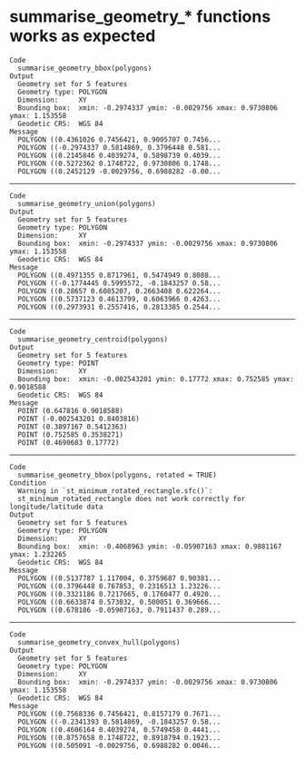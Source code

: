 # summarise_geometry_* functions works as expected

    Code
      summarise_geometry_bbox(polygons)
    Output
      Geometry set for 5 features 
      Geometry type: POLYGON
      Dimension:     XY
      Bounding box:  xmin: -0.2974337 ymin: -0.0029756 xmax: 0.9730806 ymax: 1.153558
      Geodetic CRS:  WGS 84
    Message
      POLYGON ((0.4361026 0.7456421, 0.9005707 0.7456...
      POLYGON ((-0.2974337 0.5814869, 0.3796448 0.581...
      POLYGON ((0.2145846 0.4039274, 0.5898739 0.4039...
      POLYGON ((0.5272362 0.1748722, 0.9730806 0.1748...
      POLYGON ((0.2452129 -0.0029756, 0.6988282 -0.00...

---

    Code
      summarise_geometry_union(polygons)
    Output
      Geometry set for 5 features 
      Geometry type: POLYGON
      Dimension:     XY
      Bounding box:  xmin: -0.2974337 ymin: -0.0029756 xmax: 0.9730806 ymax: 1.153558
      Geodetic CRS:  WGS 84
    Message
      POLYGON ((0.4971355 0.8717961, 0.5474949 0.8088...
      POLYGON ((-0.1774445 0.5995572, -0.1843257 0.58...
      POLYGON ((0.28657 0.6085207, 0.2663408 0.622264...
      POLYGON ((0.5737123 0.4613799, 0.6063966 0.4263...
      POLYGON ((0.2973931 0.2557416, 0.2813385 0.2544...

---

    Code
      summarise_geometry_centroid(polygons)
    Output
      Geometry set for 5 features 
      Geometry type: POINT
      Dimension:     XY
      Bounding box:  xmin: -0.002543201 ymin: 0.17772 xmax: 0.752585 ymax: 0.9018588
      Geodetic CRS:  WGS 84
    Message
      POINT (0.647816 0.9018588)
      POINT (-0.002543201 0.8403816)
      POINT (0.3897167 0.5412363)
      POINT (0.752585 0.3538271)
      POINT (0.4690683 0.17772)

---

    Code
      summarise_geometry_bbox(polygons, rotated = TRUE)
    Condition
      Warning in `st_minimum_rotated_rectangle.sfc()`:
      st_minimum_rotated_rectangle does not work correctly for longitude/latitude data
    Output
      Geometry set for 5 features 
      Geometry type: POLYGON
      Dimension:     XY
      Bounding box:  xmin: -0.4068963 ymin: -0.05907163 xmax: 0.9881167 ymax: 1.232265
      Geodetic CRS:  WGS 84
    Message
      POLYGON ((0.5137787 1.117004, 0.3759687 0.90381...
      POLYGON ((0.3796448 0.767853, 0.2316513 1.23226...
      POLYGON ((0.3321186 0.7217665, 0.1760477 0.4920...
      POLYGON ((0.6633874 0.573032, 0.500051 0.369666...
      POLYGON ((0.678186 -0.05907163, 0.7911437 0.289...

---

    Code
      summarise_geometry_convex_hull(polygons)
    Output
      Geometry set for 5 features 
      Geometry type: POLYGON
      Dimension:     XY
      Bounding box:  xmin: -0.2974337 ymin: -0.0029756 xmax: 0.9730806 ymax: 1.153558
      Geodetic CRS:  WGS 84
    Message
      POLYGON ((0.7568336 0.7456421, 0.8157179 0.7671...
      POLYGON ((-0.2341393 0.5814869, -0.1843257 0.58...
      POLYGON ((0.4606164 0.4039274, 0.5749458 0.4441...
      POLYGON ((0.8757658 0.1748722, 0.8918794 0.1923...
      POLYGON ((0.505091 -0.0029756, 0.6988282 0.0046...

